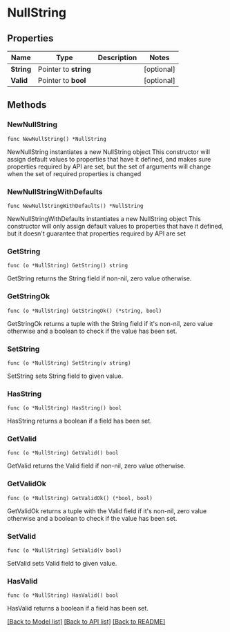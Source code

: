 # NullString

## Properties

Name | Type | Description | Notes
------------ | ------------- | ------------- | -------------
**String** | Pointer to **string** |  | [optional] 
**Valid** | Pointer to **bool** |  | [optional] 

## Methods

### NewNullString

`func NewNullString() *NullString`

NewNullString instantiates a new NullString object
This constructor will assign default values to properties that have it defined,
and makes sure properties required by API are set, but the set of arguments
will change when the set of required properties is changed

### NewNullStringWithDefaults

`func NewNullStringWithDefaults() *NullString`

NewNullStringWithDefaults instantiates a new NullString object
This constructor will only assign default values to properties that have it defined,
but it doesn't guarantee that properties required by API are set

### GetString

`func (o *NullString) GetString() string`

GetString returns the String field if non-nil, zero value otherwise.

### GetStringOk

`func (o *NullString) GetStringOk() (*string, bool)`

GetStringOk returns a tuple with the String field if it's non-nil, zero value otherwise
and a boolean to check if the value has been set.

### SetString

`func (o *NullString) SetString(v string)`

SetString sets String field to given value.

### HasString

`func (o *NullString) HasString() bool`

HasString returns a boolean if a field has been set.

### GetValid

`func (o *NullString) GetValid() bool`

GetValid returns the Valid field if non-nil, zero value otherwise.

### GetValidOk

`func (o *NullString) GetValidOk() (*bool, bool)`

GetValidOk returns a tuple with the Valid field if it's non-nil, zero value otherwise
and a boolean to check if the value has been set.

### SetValid

`func (o *NullString) SetValid(v bool)`

SetValid sets Valid field to given value.

### HasValid

`func (o *NullString) HasValid() bool`

HasValid returns a boolean if a field has been set.


[[Back to Model list]](../README.md#documentation-for-models) [[Back to API list]](../README.md#documentation-for-api-endpoints) [[Back to README]](../README.md)


